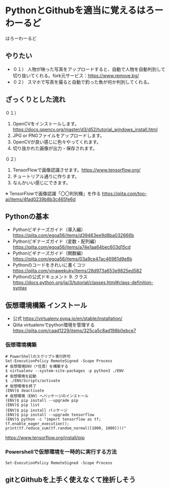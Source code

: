 # PythonとGithubを適当に覚えるはろーわーるど
はろーわーるど

## やりたい
- ０１） 人物が映った写真をアップロードすると、自動で人物を自動判別して切り抜いてくれる。fork元サービス：https://www.remove.bg/
- ０２） スマホで写真を撮ると自動で釣った魚が何か判別してくれる。

## ざっくりとした流れ
０１）
1. OpenCVをインストールします。https://docs.opencv.org/master/d3/d52/tutorial_windows_install.html
1. JPG or PNGファイルをアップロードします。
1. OpenCVが良い感じに色々やってくれます。
1. 切り抜かれた画像が出力・保存されます。

０２）
1. TensorFlowで画像認識させます。https://www.tensorflow.org/
1. チュートリアル通りに作ります。
1. なんかいい感じにできます。

※ TensorFlowで画像認識「〇〇判別機」を作る
https://qiita.com/too-ai/items/4fad0239b8b3c465fe6d

## Pythonの基本
- Pythonビギナーズガイド（導入編）
https://qiita.com/egoa56/items/d39463ee9d8ba032666b
- Pythonビギナーズガイド（変数・配列編）
https://qiita.com/egoa56/items/a74e1aa64bec603d15cd
- Pythonビギナーズガイド（関数編）
https://qiita.com/egoa56/items/03a9ce47ac46981d9e8b
- Pythonのコードをきれいに書くコツ
https://qiita.com/yinawekuky/items/28d973a653e9825ed582
- Pythonの公式ドキュメント 9. クラス
https://docs.python.org/ja/3/tutorial/classes.html#class-definition-syntax

## 仮想環境構築 インストール
- 公式
https://virtualenv.pypa.io/en/stable/installation/
- Qiita virtualenvでpython環境を管理する
https://qiita.com/caad1229/items/325ca5c8ad198b0ebce7

### 仮想環境構築
    # PowerShellのスクリプト実行許可
    Set-ExecutionPolicy RemoteSigned -Scope Process
    # 仮想環境ENV（*任意）を構築する
    $ virtualenv --system-site-packages -p python3 ./ENV
    # 仮想環境を起動
    $ ./ENV/Scripts/activate
    # 仮想環境を終了
    (ENV)$ deactivate
    # 仮想環境（ENV）へパッケージのインストール
    (ENV)$ pip install --upgrade pip
    (ENV)$ pip list
    (ENV)$ pip install パッケージ
    (ENV)$ pip install --upgrade tensorflow
    (ENV)$ python -c "import tensorflow as tf; tf.enable_eager_execution(); print(tf.reduce_sum(tf.random_normal([1000, 1000])))"

https://www.tensorflow.org/install/pip

### Powershellで仮想環境を一時的に実行する方法
    Set-ExecutionPolicy RemoteSigned -Scope Process


## gitとGithubを上手く使えなくて挫折しそう
